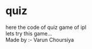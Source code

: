 # quiz
here the code of quiz game of ipl
<br>
lets try this game...
<br>
Made by :-  Varun Choursiya
